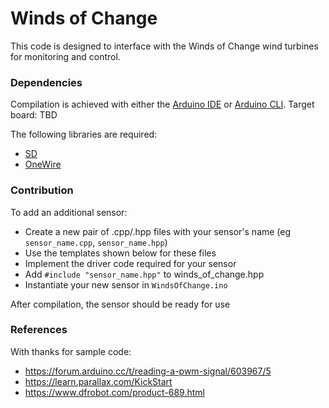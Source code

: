 # Winds of Change

This code is designed to interface with the Winds of Change wind turbines for monitoring and control.

### Dependencies
Compilation is achieved with either the [Arduino IDE](https://www.arduino.cc/en/software) or [Arduino CLI](https://github.com/arduino/arduino-cli). Target board: TBD

The following libraries are required:
- [SD](https://github.com/arduino-libraries/SD)
- [OneWire](https://github.com/PaulStoffregen/OneWire) 

### Contribution
To add an additional sensor:
- Create a new pair of .cpp/.hpp files with your sensor's name (eg `sensor_name.cpp`, `sensor_name.hpp`)
- Use the templates shown below for these files
- Implement the driver code required for your sensor
- Add `#include "sensor_name.hpp"` to winds_of_change.hpp
- Instantiate your new sensor in `WindsOfChange.ino`

After compilation, the sensor should be ready for use

### References
With thanks for sample code:
- https://forum.arduino.cc/t/reading-a-pwm-signal/603967/5
- https://learn.parallax.com/KickStart
- https://www.dfrobot.com/product-689.html